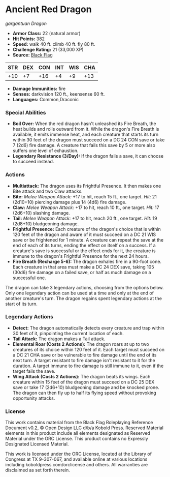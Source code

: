 # Ancient Red Dragon

*gargantuan* *Dragon*

- **Armor Class:** 22 (natural armor)
- **Hit Points:** 382 
- **Speed:** walk 40 ft. climb 40 ft. fly 80 ft.
- **Challenge Rating:** 21 (33,000 XP)
- **Source:** [Black Flag](https://koboldpress.com/kpstore/product/tovrpg-pg-mv/)

| STR | DEX | CON | INT | WIS | CHA |
| --- | --- | --- | --- | --- | --- |
| +10 | +7 | +16 | +4 | +9 | +13 |

- **Damage Immunities:** fire
- **Senses:** darkvision 120 ft., keensense 60 ft.
- **Languages:** Common,Draconic

### Special Abilities

- **Boil Over:** When the red dragon hasn't unleashed its Fire Breath, the heat builds and rolls outward from it. While the dragon's Fire Breath is available, it emits immense heat, and each creature that starts its turn within 30 feet of the dragon must succeed on a DC 24 CON save or take 7 (2d6) fire damage. A creature that fails this save by 5 or more also suffers one level of exhaustion.
- **Legendary Resistance (3/Day):** If the dragon fails a save, it can choose to succeed instead.

### Actions

- **Multiattack:** The dragon uses its Frightful Presence. It then makes one Bite attack and two Claw attacks.
- **Bite:** _Melee Weapon Attack:_ +17 to hit, reach 15 ft., one target. _Hit:_ 21 (2d10+10) piercing damage plus 14 (4d6) fire damage.
- **Claw:** _Melee Weapon Attack:_ +17 to hit, reach 10 ft., one target. _Hit:_ 17 (2d6+10) slashing damage.
- **Tail:** _Melee Weapon Attack:_ +17 to hit, reach 20 ft., one target. _Hit:_ 19 (2d8+10) bludgeoning damage.
- **Frightful Presence:** Each creature of the dragon's choice that is within 120 feet of the dragon and aware of it must succeed on a DC 21 WIS save or be frightened for 1 minute. A creature can repeat the save at the end of each of its turns, ending the effect on itself on a success. If a creature's save is successful or the effect ends for it, the creature is immune to the dragon's Frightful Presence for the next 24 hours.
- **Fire Breath (Recharge 5-6):** The dragon exhales fire in a 90-foot cone. Each creature in that area must make a DC 24 DEX save, taking 105 (30d6) fire damage on a failed save, or half as much damage on a successful one.

The dragon can take 3 legendary actions, choosing from the options below. Only one legendary action can be used at a time and only at the end of another creature's turn. The dragon regains spent legendary actions at the start of its turn.

### Legendary Actions

- **Detect:** The dragon automatically detects every creature and trap within 30 feet of it, pinpointing the current location of each.
- **Tail Attack:** The dragon makes a Tail attack.
- **Elemental Roar (Costs 2 Actions):** The dragon roars at up to two creatures of its choice within 120 feet of it. Each target must succeed on a DC 21 CHA save or be vulnerable to fire damage until the end of its next turn. A target resistant to fire damage isn't resistant to it for the duration. A target immune to fire damage is still immune to it, even if the target fails the save.
- **Wing Attack (Costs 2 Actions):** The dragon beats its wings. Each creature within 15 feet of the dragon must succeed on a DC 25 DEX save or take 17 (2d6+10) bludgeoning damage and be knocked prone. The dragon can then fly up to half its flying speed without provoking opportunity attacks.


### License

This work contains material from the Black Flag Roleplaying Reference Document v0.2, © Open Design LLC d/b/a Kobold Press. Reserved Material elements in this product include all elements designated as Reserved Material under the ORC License. This product contains no Expressly Designated Licensed Material.

This work is licensed under the ORC License, located at the Library of Congress at TX 9-307-067, and available online at various locations including koboldpress.com/orclicense and others. All warranties are disclaimed as set forth therein.
